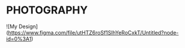 # PHOTOGRAPHY

![My Design] (https://www.figma.com/file/utHTZ6roSf1SIhYeRoCxkT/Untitled?node-id=0%3A1)
